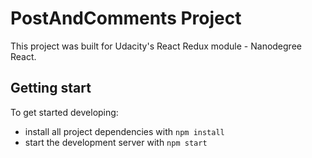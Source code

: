 # PostAndComments Project

This project was built for Udacity's React Redux module - Nanodegree React.

## Getting start

To get started developing:

* install all project dependencies with `npm install`
* start the development server with `npm start`
